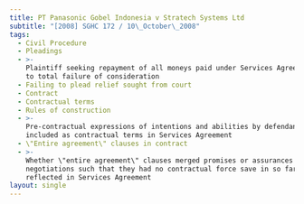 ```yaml
---
title: PT Panasonic Gobel Indonesia v Stratech Systems Ltd
subtitle: "[2008] SGHC 172 / 10\_October\_2008"
tags:
  - Civil Procedure
  - Pleadings
  - >-
    Plaintiff seeking repayment of all moneys paid under Services Agreement due
    to total failure of consideration
  - Failing to plead relief sought from court
  - Contract
  - Contractual terms
  - Rules of construction
  - >-
    Pre-contractual expressions of intentions and abilities by defendant not
    included as contractual terms in Services Agreement
  - \"Entire agreement\" clauses in contract
  - >-
    Whether \"entire agreement\" clauses merged promises or assurances made in
    negotiations such that they had no contractual force save in so far as were
    reflected in Services Agreement
layout: single
---
```


